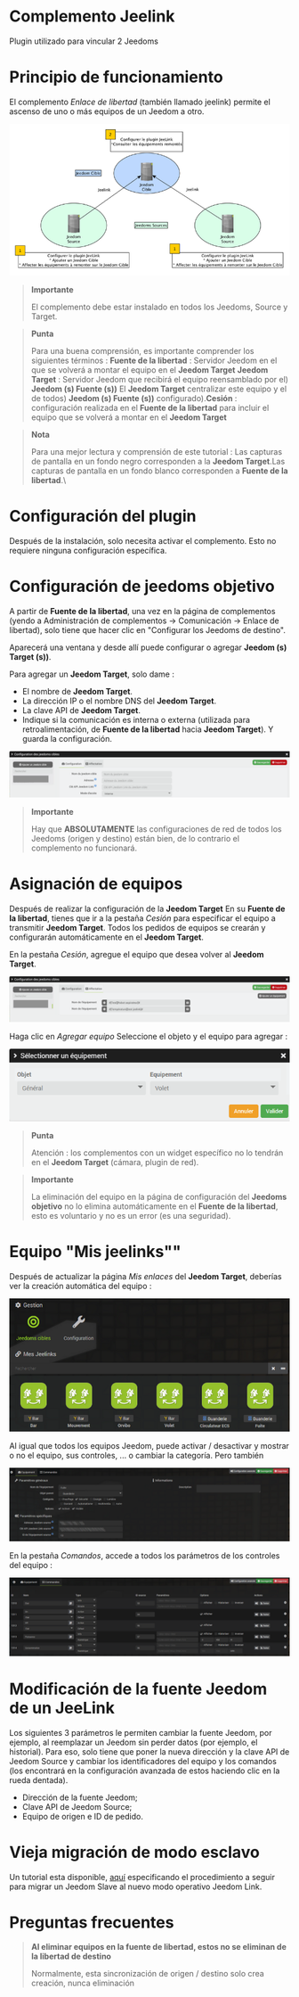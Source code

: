 # Complemento Jeelink 

Plugin utilizado para vincular 2 Jeedoms

# Principio de funcionamiento 

El complemento *Enlace de libertad* (también llamado jeelink) permite el ascenso de uno o más equipos de un Jeedom a otro.

![jeelink1](./images/jeelink1.png)

> **Importante**
>
> El complemento debe estar instalado en todos los Jeedoms, Source y Target.

> **Punta**
>
> Para una buena comprensión, es importante comprender los siguientes términos : **Fuente de la libertad** : Servidor Jeedom en el que se volverá a montar el equipo en el **Jeedom Target** **Jeedom Target** : Servidor Jeedom que recibirá el equipo reensamblado por el) **Jeedom (s) Fuente (s))** El **Jeedom Target** centralizar este equipo y el de todos) **Jeedom (s) Fuente (s))** configurado).**Cesión** : configuración realizada en el **Fuente de la libertad** para incluir el equipo que se volverá a montar en el **Jeedom Target**

> **Nota**
>
> Para una mejor lectura y comprensión de este tutorial : Las capturas de pantalla en un fondo negro corresponden a la **Jeedom Target**.Las capturas de pantalla en un fondo blanco corresponden a **Fuente de la libertad**.\

# Configuración del plugin 

Después de la instalación, solo necesita activar el complemento. Esto no requiere ninguna configuración específica.

# Configuración de jeedoms objetivo 

A partir de **Fuente de la libertad**, una vez en la página de complementos (yendo a Administración de complementos → Comunicación → Enlace de libertad), solo tiene que hacer clic en "Configurar los Jeedoms de destino".

Aparecerá una ventana y desde allí puede configurar o agregar **Jeedom (s) Target (s))**.

Para agregar un **Jeedom Target**, solo dame :

-   El nombre de **Jeedom Target**.
-   La dirección IP o el nombre DNS del **Jeedom Target**.
-   La clave API de **Jeedom Target**.
-   Indique si la comunicación es interna o externa (utilizada para retroalimentación, de **Fuente de la libertad** hacia **Jeedom Target**). Y guarda la configuración.

![jeelink2](./images/jeelink2.png)

> **Importante**
>
> Hay que **ABSOLUTAMENTE** las configuraciones de red de todos los Jeedoms (origen y destino) están bien, de lo contrario el complemento no funcionará.

# Asignación de equipos 

Después de realizar la configuración de la **Jeedom Target** En su **Fuente de la libertad**, tienes que ir a la pestaña *Cesión* para especificar el equipo a transmitir **Jeedom Target**. Todos los pedidos de equipos se crearán y configurarán automáticamente en el **Jeedom Target**.

En la pestaña *Cesión*, agregue el equipo que desea volver al **Jeedom Target**.

![jeelink3](./images/jeelink3.png)

Haga clic en *Agregar equipo* Seleccione el objeto y el equipo para agregar :

![jeelink5](./images/jeelink5.png)

> **Punta**
>
> Atención : los complementos con un widget específico no lo tendrán en el **Jeedom Target** (cámara, plugin de red).

> **Importante**
>
> La eliminación del equipo en la página de configuración del **Jeedoms objetivo** no lo elimina automáticamente en el **Fuente de la libertad**, esto es voluntario y no es un error (es una seguridad).

# Equipo "Mis jeelinks"" 

Después de actualizar la página *Mis enlaces* del **Jeedom Target**, deberías ver la creación automática del equipo :

![jeelink4](./images/jeelink4.png)

Al igual que todos los equipos Jeedom, puede activar / desactivar y mostrar o no el equipo, sus controles, ... o cambiar la categoría. Pero también

![jeelink6](./images/jeelink6.png)

En la pestaña *Comandos*, accede a todos los parámetros de los controles del equipo :

![jeelink7](./images/jeelink7.png)

# Modificación de la fuente Jeedom de un JeeLink 

Los siguientes 3 parámetros le permiten cambiar la fuente Jeedom, por ejemplo, al reemplazar un Jeedom sin perder datos (por ejemplo, el historial). Para eso, solo tiene que poner la nueva dirección y la clave API de Jeedom Source y cambiar los identificadores del equipo y los comandos (los encontrará en la configuración avanzada de estos haciendo clic en la rueda dentada).

-   Dirección de la fuente Jeedom;
-   Clave API de Jeedom Source;
-   Equipo de origen e ID de pedido.

# Vieja migración de modo esclavo

Un tutorial esta disponible, [aquí](https://jeedom.github.io/documentation/howto/es_ES/jeelink.migration.html) especificando el procedimiento a seguir para migrar un Jeedom Slave al nuevo modo operativo Jeedom Link.

# Preguntas frecuentes 

>**Al eliminar equipos en la fuente de libertad, estos no se eliminan de la libertad de destino**
>
>Normalmente, esta sincronización de origen / destino solo crea creación, nunca eliminación
